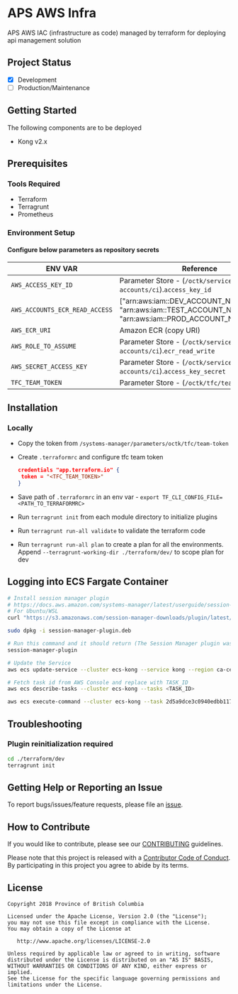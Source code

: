 
# APS AWS Infra
<!--- [![License](https://img.shields.io/badge/License-Apache%202.0-blue.svg)](./LICENSE) --->

APS AWS IAC (infrastructure as code) managed by terraform for deploying api management solution

## Project Status
- [x] Development
- [ ] Production/Maintenance

## Getting Started

The following components are to be deployed

- Kong v2.x

## Prerequisites

### Tools Required

- Terraform
- Terragrunt
- Prometheus

### Environment Setup

#### Configure below parameters as repository secrets

|ENV VAR|Reference|
|-|-|
|`AWS_ACCESS_KEY_ID`|Parameter Store - (`/octk/service-accounts/ci`).`access_key_id`|
|`AWS_ACCOUNTS_ECR_READ_ACCESS`|["arn:aws:iam::DEV_ACCOUNT_NUMBER:root", "arn:aws:iam::TEST_ACCOUNT_NUMBER:root", "arn:aws:iam::PROD_ACCOUNT_NUMBER:root"]|
|`AWS_ECR_URI`|Amazon ECR (copy URI)|""|
|`AWS_ROLE_TO_ASSUME`|Parameter Store - (`/octk/service-accounts/ci`).`ecr_read_write`|
`AWS_SECRET_ACCESS_KEY`|Parameter Store - (`/octk/service-accounts/ci`).`access_key_secret`|
|`TFC_TEAM_TOKEN`|Parameter Store - (`/octk/tfc/team-token`)|

## Installation

### Locally

- Copy the token from `/systems-manager/parameters/octk/tfc/team-token`
- Create `.terraformrc` and configure tfc team token

  ```json
  credentials "app.terraform.io" {
   token = "<TFC_TEAM_TOKEN>"
  }
  ```

- Save path of `.terraformrc` in an env var - `export TF_CLI_CONFIG_FILE=<PATH_TO_TERRAFORMRC>`
- Run `terragrunt init` from each module directory to initialize plugins
- Run `terragrunt run-all validate` to validate the terraform code
- Run `terragrunt run-all plan` to create a plan for all the environments. Append `--terragrunt-working-dir ./terraform/dev/` to scope plan for dev

## Logging into ECS Fargate Container

```bash
# Install session manager plugin 
# https://docs.aws.amazon.com/systems-manager/latest/userguide/session-manager-working-with-install-plugin.html
# For Ubuntu/WSL
curl "https://s3.amazonaws.com/session-manager-downloads/plugin/latest/ubuntu_64bit/session-manager-plugin.deb" -o "session-manager-plugin.deb"

sudo dpkg -i session-manager-plugin.deb

# Run this command and it should return (The Session Manager plugin was installed successfully. Use the AWS CLI to start a session.)
session-manager-plugin

# Update the Service
aws ecs update-service --cluster ecs-kong --service kong --region ca-central-1 --enable-execute-command --force-new-deployment > /dev/null

# Fetch task id from AWS Console and replace with TASK_ID
aws ecs describe-tasks --cluster ecs-kong --tasks <TASK_ID>

aws ecs execute-command --cluster ecs-kong --task 2d5a9dce3c0940edbb1172a40f61b9e5 --container prom-metrics-proxy --interactive --command "/bin/bash"
```

## Troubleshooting

### Plugin reinitialization required

```bash
cd ./terraform/dev
terragrunt init
```

## Getting Help or Reporting an Issue
<!--- Example below, modify accordingly --->
To report bugs/issues/feature requests, please file an [issue](../../issues).


## How to Contribute
<!--- Example below, modify accordingly --->
If you would like to contribute, please see our [CONTRIBUTING](./CONTRIBUTING.md) guidelines.

Please note that this project is released with a [Contributor Code of Conduct](./CODE_OF_CONDUCT.md). 
By participating in this project you agree to abide by its terms.


## License
<!--- Example below, modify accordingly --->
    Copyright 2018 Province of British Columbia

    Licensed under the Apache License, Version 2.0 (the "License");
    you may not use this file except in compliance with the License.
    You may obtain a copy of the License at

       http://www.apache.org/licenses/LICENSE-2.0

    Unless required by applicable law or agreed to in writing, software
    distributed under the License is distributed on an "AS IS" BASIS,
    WITHOUT WARRANTIES OR CONDITIONS OF ANY KIND, either express or implied.
    See the License for the specific language governing permissions and
    limitations under the License.
